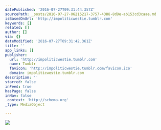 ```yaml
---
datePublished: '2016-07-27T09:31:44.357Z'
sourcePath: _posts/2016-07-27-06215217-3757-4388-8d9e-ab153cd3caae.md
isBasedOnUrl: 'http://impoliticwestie.tumblr.com'
keywords: []
related: []
author: []
via: {}
dateModified: '2016-07-27T09:31:42.361Z'
title: ''
app_links: []
publisher:
  url: 'http://impoliticwestie.tumblr.com'
  name: Tumblr
  favicon: 'http://impoliticwestie.tumblr.com/favicon.ico'
  domain: impoliticwestie.tumblr.com
description: ''
starred: false
inFeed: true
hasPage: false
inNav: false
_context: 'http://schema.org'
_type: MediaObject

---
```

![](https://the-grid-user-content.s3-us-west-2.amazonaws.com/f9828398-9d30-4064-853a-cde46bd05f59.jpg)